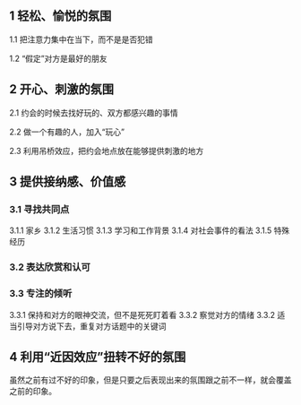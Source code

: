 ## 1 轻松、愉悦的氛围
1.1 把注意力集中在当下，而不是是否犯错

1.2 “假定”对方是最好的朋友

## 2 开心、刺激的氛围
 2.1 约会的时候去找好玩的、双方都感兴趣的事情

 2.2 做一个有趣的人，加入“玩心”

 2.3 利用吊桥效应，把约会地点放在能够提供刺激的地方

## 3 提供接纳感、价值感
### 3.1 寻找共同点
 3.1.1 家乡
 3.1.2 生活习惯
 3.1.3 学习和工作背景
 3.1.4 对社会事件的看法
 3.1.5 特殊经历
 
### 3.2 表达欣赏和认可

### 3.3 专注的倾听
 3.3.1 保持和对方的眼神交流，但不是死死盯着看
 3.3.2 察觉对方的情绪
 3.3.2 适当引导对方说下去，重复对方话题中的关键词

## 4 利用“近因效应”扭转不好的氛围
虽然之前有过不好的印象，但是只要之后表现出来的氛围跟之前不一样，就会覆盖之前的印象。